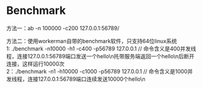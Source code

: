 Benchmark 
=========

方法一：ab -n 100000 -c200 127.0.0.1:56789/  

方法二：使用workerman自带的benchmark软件，只支持64位linux系统  
1: ./benchmark -n10000 -h1 -c400 -p56789 127.0.0.1    // 命令含义是400并发线程，连接127.0.0.1:56789端口发送一个hello\n扥带服务端返回一个hello\n后断开连接，这样运行10000次  
2：./benchmark -n1 -h10000 -c1000 -p56789 127.0.0.1    // 命令含义是1000并发线程，连接127.0.0.1:56789端口连续发送10000个hello\n  